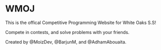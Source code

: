 # WMOJ

This is the offical Competitive Programming Website for White Oaks S.S! 

Compete in contests, and solve problems with your friends. 

Created by @MoizDev, @BarjunM, and @AdhamAbouaita.